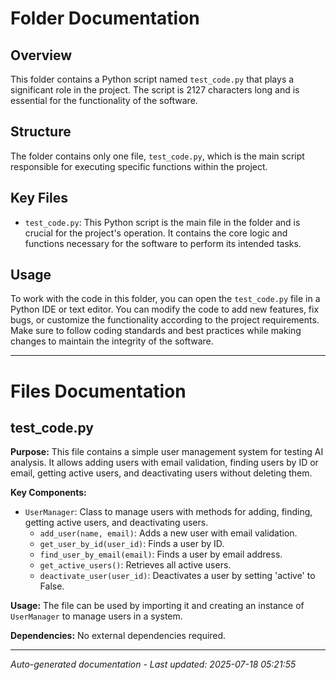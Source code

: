 # Folder Documentation

## Overview
This folder contains a Python script named `test_code.py` that plays a significant role in the project. The script is 2127 characters long and is essential for the functionality of the software.

## Structure
The folder contains only one file, `test_code.py`, which is the main script responsible for executing specific functions within the project.

## Key Files
- `test_code.py`: This Python script is the main file in the folder and is crucial for the project's operation. It contains the core logic and functions necessary for the software to perform its intended tasks.

## Usage
To work with the code in this folder, you can open the `test_code.py` file in a Python IDE or text editor. You can modify the code to add new features, fix bugs, or customize the functionality according to the project requirements. Make sure to follow coding standards and best practices while making changes to maintain the integrity of the software.

---

# Files Documentation

## test_code.py

**Purpose:** This file contains a simple user management system for testing AI analysis. It allows adding users with email validation, finding users by ID or email, getting active users, and deactivating users without deleting them.

**Key Components:**
- `UserManager`: Class to manage users with methods for adding, finding, getting active users, and deactivating users.
  - `add_user(name, email)`: Adds a new user with email validation.
  - `get_user_by_id(user_id)`: Finds a user by ID.
  - `find_user_by_email(email)`: Finds a user by email address.
  - `get_active_users()`: Retrieves all active users.
  - `deactivate_user(user_id)`: Deactivates a user by setting 'active' to False.
  
**Usage:** The file can be used by importing it and creating an instance of `UserManager` to manage users in a system.

**Dependencies:** No external dependencies required.

---
*Auto-generated documentation - Last updated: 2025-07-18 05:21:55*
